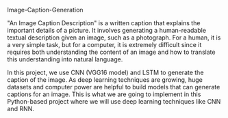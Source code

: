 Image-Caption-Generation



"An Image Caption Description" is a written caption that explains the important details of a picture. It involves generating a human-readable textual description given an image, such as a photograph. For a human, it is a very simple task, but for a computer, it is extremely difficult since it requires both understanding the content of an image and how to translate this understanding into natural language.

In this project, we use CNN (VGG16 model) and LSTM to generate the caption of the image. As deep learning techniques are growing, huge datasets and computer power are helpful to build models that can generate captions for an image. This is what we are going to implement in this Python-based project where we will use deep learning techniques like CNN and RNN.
